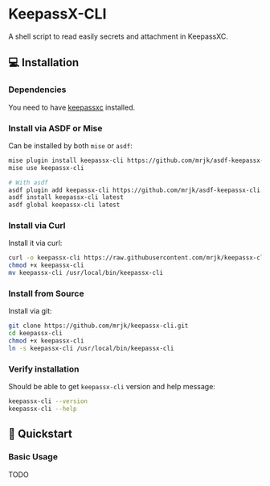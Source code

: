 # KeepassX-CLI

A shell script to read easily secrets and attachment in KeepassXC.

## 💻 Installation

### Dependencies

You need to have [keepassxc](https://keepassxc.org/) installed.

### Install via ASDF or Mise

Can be installed by both `mise` or `asdf`:
```bash
mise plugin install keepassx-cli https://github.com/mrjk/asdf-keepassx-cli.git
mise use keepassx-cli

# With asdf
asdf plugin add keepassx-cli https://github.com/mrjk/asdf-keepassx-cli.git
asdf install keepassx-cli latest
asdf global keepassx-cli latest
```

### Install via Curl

Install it via curl:
```bash
curl -o keepassx-cli https://raw.githubusercontent.com/mrjk/keepassx-cli/main/keepassx-cli
chmod +x keepassx-cli
mv keepassx-cli /usr/local/bin/keepassx-cli
```

### Install from Source

Install via git:
```bash
git clone https://github.com/mrjk/keepassx-cli.git
cd keepassx-cli
chmod +x keepassx-cli
ln -s keepassx-cli /usr/local/bin/keepassx-cli
```

### Verify installation

Should be able to get `keepassx-cli` version and help message:
```bash
keepassx-cli --version
keepassx-cli --help
```

## 🚀 Quickstart

### Basic Usage

TODO
